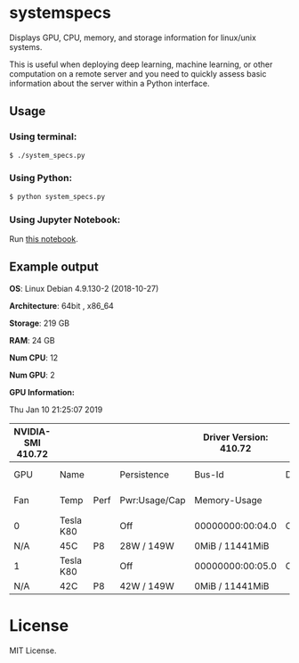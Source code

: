 # systemspecs
Displays GPU, CPU, memory, and storage information for linux/unix systems.

This is useful when deploying deep learning, machine learning, or other computation on a remote server and you need to quickly assess basic information about the server within a Python interface.

## Usage

### Using terminal:
```bash
$ ./system_specs.py
```
### Using Python:
```bash
$ python system_specs.py
```

### Using Jupyter Notebook:
Run [this notebook](https://github.com/cgnorthcutt/systemspecs/blob/master/system_specs.ipynb).

## Example output


**OS**: Linux Debian 4.9.130-2 (2018-10-27)

**Architecture**: 64bit , x86_64

**Storage**: 219 GB

**RAM**: 24 GB

**Num CPU**: 12

**Num GPU**: 2

**GPU Information:**

Thu Jan 10 21:25:07 2019       

| NVIDIA-SMI 410.72 |           |      |               | Driver Version: 410.72 |        | CUDA Version: 10.0 |             |
|-------------------|-----------|------|---------------|------------------------|--------|--------------------|-------------|
| GPU               | Name      |      | Persistence   | Bus-Id                 | Disp.A | Volatile           | Uncorr. ECC |
| Fan               | Temp      | Perf | Pwr:Usage/Cap | Memory-Usage           |        | GPU-Util           | Compute M.  |
| 0                 | Tesla K80 |      | Off           | 00000000:00:04.0       | Off    |                    | 0           |
| N/A               | 45C       | P8   | 28W / 149W    | 0MiB / 11441MiB        |        | 0%                 | Default     |
| 1                 | Tesla K80 |      | Off           | 00000000:00:05.0       | Off    |                    | 0           |
| N/A               | 42C       | P8   | 42W / 149W    | 0MiB / 11441MiB        |        | 0%                 | Default     |


# License
MIT License. 
